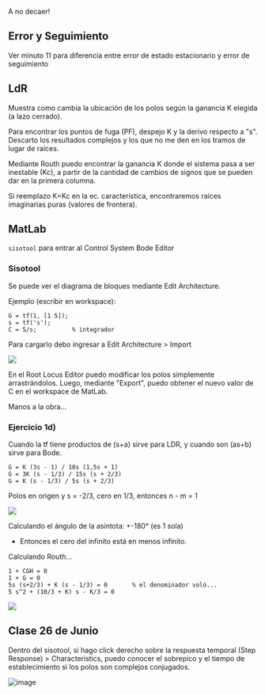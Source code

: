 A no decaer!

## Error y Seguimiento
Ver minuto 11 para diferencia entre error de estado estacionario y error de seguimiento

## LdR
Muestra como cambia la ubicación de los polos según la ganancia K elegida (a lazo cerrado).

Para encontrar los puntos de fuga (PF), despejo K y la derivo respecto a "s". Descarto los resultados complejos y los que no me den en los tramos de lugar de raíces.

Mediante Routh puedo encontrar la ganancia K donde el sistema pasa a ser inestable (Kc), a partir de la cantidad de cambios de signos que se pueden dar en la primera columna.

Si reemplazo K=Kc en la ec. característica, encontraremos raíces imaginarias puras (valores de frontera).

## MatLab
```sisotool``` para entrar al Control System Bode Editor

### Sisotool
Se puede ver el diagrama de bloques mediante Edit Architecture.

Ejemplo (escribir en workspace): 
```
G = tf(1, [1 5]);
s = tf('s');
C = 5/s;          % integrador
```

Para cargarlo debo ingresar a Edit Architecture > Import

![](fig1.png)

En el Root Locus Editor puedo modificar los polos simplemente arrastrándolos. Luego, mediante "Export", puedo obtener el nuevo valor de C en el workspace de MatLab.

Manos a la obra...

### Ejercicio 1d)

Cuando la tf tiene productos de (s+a) sirve para LDR, y cuando son (as+b) sirve para Bode.

```
G = K (3s - 1) / 10s (1,5s + 1) 
G = 3K (s - 1/3) / 15s (s + 2/3)
G = K (s - 1/3) / 5s (s + 2/3)
```

Polos en origen y s = -2/3, cero en 1/3, entonces n - m = 1

![](FIG2.png)

Calculando el ángulo de la asíntota: +-180° (es 1 sola)
* Entonces el cero del infinito está en menos infinito.

Calculando Routh... 
```
1 + CGH = 0
1 + G = 0
5s (s+2/3) + K (s - 1/3) = 0       % el denominador voló...
5 s^2 + (10/3 + K) s - K/3 = 0
```

![](fig3.png)

## Clase 26 de Junio
Dentro del sisotool, si hago click derecho sobre la respuesta temporal (Step Response) > Characteristics, puedo conocer el sobrepico y el tiempo de establecimiento si los polos son complejos conjugados.

![image](https://github.com/sergiocarp10/unlp-tramo-final/assets/66924320/18e18ea1-f778-4735-945c-94debcfa1ae8)

